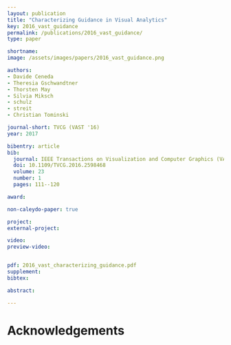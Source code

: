 ```yaml
---
layout: publication
title: "Characterizing Guidance in Visual Analytics"
key: 2016_vast_guidance
permalink: /publications/2016_vast_guidance/
type: paper

shortname:
image: /assets/images/papers/2016_vast_guidance.png

authors:
- Davide Ceneda
- Theresia Gschwandtner 
- Thorsten May 
- Silvia Miksch 
- schulz
- streit
- Christian Tominski

journal-short: TVCG (VAST '16)
year: 2017

bibentry: article
bib:
  journal: IEEE Transactions on Visualization and Computer Graphics (VAST '16)
  doi: 10.1109/TVCG.2016.2598468
  volume: 23
  number: 1
  pages: 111--120

award:

non-caleydo-paper: true

project: 
external-project: 

video: 
preview-video:


pdf: 2016_vast_characterizing_guidance.pdf
supplement:
bibtex:

abstract: 

---
```


# Acknowledgements
